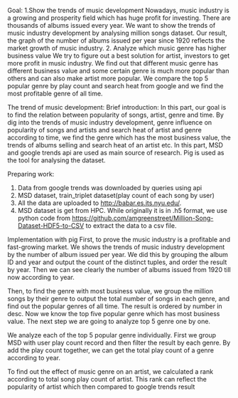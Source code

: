 Goal:
1.Show the trends of music development
Nowadays, music industry is a growing and prosperity field which has huge profit for investing. There are thousands of albums issued every year. We want to show the trends of music industry development by analysing million songs dataset. Our result, the graph of the number of albums issued per year since 1920 reflects the market growth of music industry.
2. Analyze which music genre has higher business value
We try to figure out a best solution for artist, investors to get more profit in music industry.  We find out that different music genre has different business value and some certain genre is much more popular than others and can also make artist more popular. We compare the top 5 popular genre by play count and search heat from google and we find the most profitable genre of all time.

The trend of music development:
Brief introduction: 
In this part, our goal is to find the relation between popularity of songs, artist, genre and time. By dig into the trends of music industry development, genre influence on popularity of songs and artists and search heat of artist and genre according to time, we find the genre which has the most business value, the trends of albums selling and search heat of an artist etc.
In this part, MSD and google trends api are used as main source of research. Pig is used as the tool for analysing the dataset. 

Preparing work:
1. Data from google trends was downloaded by queries using api
2. MSD dataset, train_triplet dataset(play count of each song by user)
3. All the data are uploaded to http://babar.es.its.nyu.edu/. 
4. MSD dataset is get from HPC. While originally it is in .h5 format, we use python code from https://github.com/amgreenstreet/Million-Song-Dataset-HDF5-to-CSV to extract the data to a csv file. 

Implementation with pig
First, to prove the music industry is a profitable and fast-growing market. We shows the trends of music industry development by the number of album issued per year. We did this by grouping the album ID and year and output the count of the distinct tuples, and order the result by year. Then we can see clearly the number of albums issued from 1920 till now according to year.

Then, to find the genre with most business value,  we group the million songs by their genre to output the total number of songs in each genre, and find out the popular genres of all time. The result is ordered by number in desc. Now we know the top five popular genre which has most business value. The next step we are going to analyze top 5 genre one by one.

We analyze each of the top 5 popular genre individually. First we group MSD with user play count record and then filter the result by each genre. By add the play count together, we can get the total play count of a genre according to year.

To find out the effect of music genre on an artist, we calculated a rank according to total song play count  of artist. This rank can reflect the popularity of artist which then compared to google trends result 



